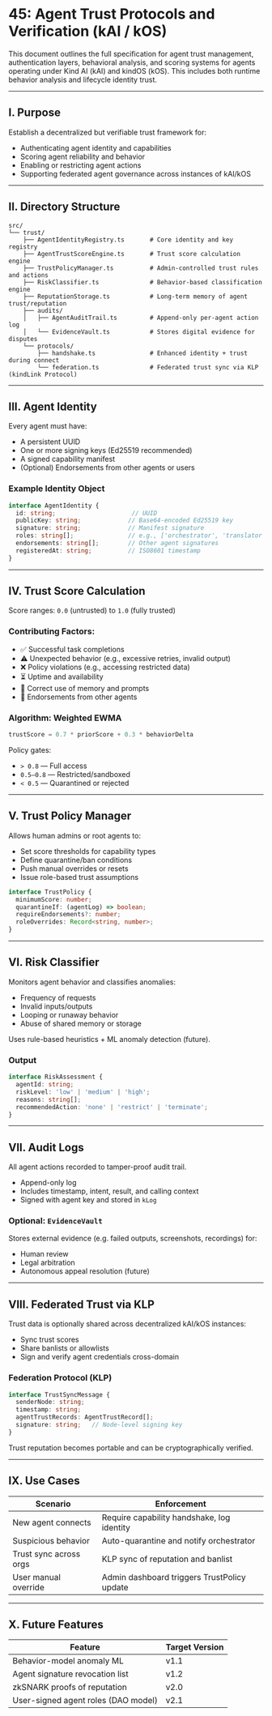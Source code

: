 # 45: Agent Trust Protocols and Verification (kAI / kOS)

This document outlines the full specification for agent trust management, authentication layers, behavioral analysis, and scoring systems for agents operating under Kind AI (kAI) and kindOS (kOS). This includes both runtime behavior analysis and lifecycle identity trust.

---

## I. Purpose

Establish a decentralized but verifiable trust framework for:
- Authenticating agent identity and capabilities
- Scoring agent reliability and behavior
- Enabling or restricting agent actions
- Supporting federated agent governance across instances of kAI/kOS

---

## II. Directory Structure

```text
src/
└── trust/
    ├── AgentIdentityRegistry.ts       # Core identity and key registry
    ├── AgentTrustScoreEngine.ts       # Trust score calculation engine
    ├── TrustPolicyManager.ts          # Admin-controlled trust rules and actions
    ├── RiskClassifier.ts              # Behavior-based classification engine
    ├── ReputationStorage.ts           # Long-term memory of agent trust/reputation
    ├── audits/
    │   ├── AgentAuditTrail.ts         # Append-only per-agent action log
    │   └── EvidenceVault.ts           # Stores digital evidence for disputes
    └── protocols/
        ├── handshake.ts               # Enhanced identity + trust during connect
        └── federation.ts              # Federated trust sync via KLP (kindLink Protocol)
```

---

## III. Agent Identity

Every agent must have:
- A persistent UUID
- One or more signing keys (Ed25519 recommended)
- A signed capability manifest
- (Optional) Endorsements from other agents or users

### Example Identity Object
```ts
interface AgentIdentity {
  id: string;                     // UUID
  publicKey: string;             // Base64-encoded Ed25519 key
  signature: string;             // Manifest signature
  roles: string[];               // e.g., ['orchestrator', 'translator']
  endorsements: string[];        // Other agent signatures
  registeredAt: string;          // ISO8601 timestamp
}
```

---

## IV. Trust Score Calculation

Score ranges: `0.0` (untrusted) to `1.0` (fully trusted)

### Contributing Factors:
- ✅ Successful task completions
- ⚠️ Unexpected behavior (e.g., excessive retries, invalid output)
- ❌ Policy violations (e.g., accessing restricted data)
- ⏳ Uptime and availability
- 🧠 Correct use of memory and prompts
- 🤝 Endorsements from other agents

### Algorithm: Weighted EWMA
```ts
trustScore = 0.7 * priorScore + 0.3 * behaviorDelta
```

Policy gates:
- `> 0.8` — Full access
- `0.5–0.8` — Restricted/sandboxed
- `< 0.5` — Quarantined or rejected

---

## V. Trust Policy Manager

Allows human admins or root agents to:
- Set score thresholds for capability types
- Define quarantine/ban conditions
- Push manual overrides or resets
- Issue role-based trust assumptions

```ts
interface TrustPolicy {
  minimumScore: number;
  quarantineIf: (agentLog) => boolean;
  requireEndorsements?: number;
  roleOverrides: Record<string, number>;
}
```

---

## VI. Risk Classifier

Monitors agent behavior and classifies anomalies:
- Frequency of requests
- Invalid inputs/outputs
- Looping or runaway behavior
- Abuse of shared memory or storage

Uses rule-based heuristics + ML anomaly detection (future).

### Output
```ts
interface RiskAssessment {
  agentId: string;
  riskLevel: 'low' | 'medium' | 'high';
  reasons: string[];
  recommendedAction: 'none' | 'restrict' | 'terminate';
}
```

---

## VII. Audit Logs

All agent actions recorded to tamper-proof audit trail.
- Append-only log
- Includes timestamp, intent, result, and calling context
- Signed with agent key and stored in `kLog`

### Optional: `EvidenceVault`
Stores external evidence (e.g. failed outputs, screenshots, recordings) for:
- Human review
- Legal arbitration
- Autonomous appeal resolution (future)

---

## VIII. Federated Trust via KLP

Trust data is optionally shared across decentralized kAI/kOS instances:
- Sync trust scores
- Share banlists or allowlists
- Sign and verify agent credentials cross-domain

### Federation Protocol (KLP)
```ts
interface TrustSyncMessage {
  senderNode: string;
  timestamp: string;
  agentTrustRecords: AgentTrustRecord[];
  signature: string;   // Node-level signing key
}
```

Trust reputation becomes portable and can be cryptographically verified.

---

## IX. Use Cases

| Scenario | Enforcement |
|---|---|
| New agent connects | Require capability handshake, log identity
| Suspicious behavior | Auto-quarantine and notify orchestrator
| Trust sync across orgs | KLP sync of reputation and banlist
| User manual override | Admin dashboard triggers TrustPolicy update

---

## X. Future Features

| Feature | Target Version |
|---|---|
| Behavior-model anomaly ML | v1.1 |
| Agent signature revocation list | v1.2 |
| zkSNARK proofs of reputation | v2.0 |
| User-signed agent roles (DAO model) | v2.1 |


